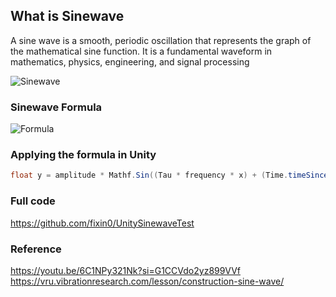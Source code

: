 
## What is Sinewave

A sine wave is a smooth, periodic oscillation that represents the graph of the mathematical sine function. It is a fundamental waveform in mathematics, physics, engineering, and signal processing

![Sinewave](https://vru.vibrationresearch.com/wp-content/uploads/2021/10/SineMeasurement.png)

### Sinewave Formula
![Formula](https://github.com/fixin0/notes.fixin0.dev/blob/v4/img/formula_sinewave.png)

### Applying the formula in Unity 

````csharp
float y = amplitude * Mathf.Sin((Tau * frequency * x) + (Time.timeSinceLevelLoad * speed)); // Formula 
````

### Full code

https://github.com/fixin0/UnitySinewaveTest



### Reference

https://youtu.be/6C1NPy321Nk?si=G1CCVdo2yz899VVf
https://vru.vibrationresearch.com/lesson/construction-sine-wave/


